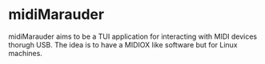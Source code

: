 # midiMarauder
midiMarauder aims to be a TUI application for interacting with MIDI devices thorugh USB. The idea is to have a MIDIOX like software but for Linux machines.
